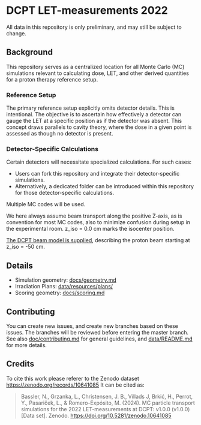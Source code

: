# DCPT LET-measurements 2022
All data in this repository is only preliminary, and may still be subject to change.


## Background
This repository serves as a centralized location for all Monte Carlo (MC) simulations relevant to calculating dose, LET, and other derived quantities for a proton therapy reference setup.


### Reference Setup
The primary reference setup explicitly omits detector details. This is intentional. The objective is to ascertain how effectively a detector can gauge the LET at a specific position as if the detector was absent. This concept draws parallels to cavity theory, where the dose in a given point is assessed as though no detector is present.


### Detector-Specific Calculations
Certain detectors will necessitate specialized calculations. For such cases:

- Users can fork this repository and integrate their detector-specific simulations.
- Alternatively, a dedicated folder can be introduced within this repository for those detector-specific calculations.

Multiple MC codes will be used.

We here always assume beam transport along the positive Z-axis, as is convention for most MC codes, also to minimize confusion during setup in the experimental room. z_iso = 0.0 cm marks the isocenter position.

[The DCPT beam model is supplied](data/resources/dcpt_beam_model), describing the proton beam starting at z_iso = -50 cm.


## Details
- Simulation geometry: [docs/geometry.md](docs/geometry.md)
- Irradiation Plans: [data/resources/plans/](data/resources/plans/)
- Scoring geometry: [docs/scoring.md](docs/scoring.md)


## Contributing
You can create new issues, and create new branches based on these issues.
The branches will be reviewed before entering the master branch.
See also [doc/contributing.md](docs/contributing.md) for general guidelines, and [data/README.md](data/README.md) for more details.

## Credits

To cite this work please referer to the Zenodo dataset https://zenodo.org/records/10641085
It can be cited as:

> Bassler, N., Grzanka, L., Christensen, J. B., Villads J, Brkić, H., Perrot, Y., Pasariček, L., & Romero-Expósito, M. (2024). MC particle transport simulations for the 2022 LET-measurements at DCPT: v1.0.0 (v1.0.0) [Data set]. Zenodo. https://doi.org/10.5281/zenodo.10641085
